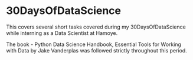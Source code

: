 # 30DaysOfDataScience  
This covers several short tasks covered during my 30DaysOfDataScience  
while interning as a Data Scientist at Hamoye.

The book - Python Data Science Handbook, Essential Tools for Working  
with Data by Jake Vanderplas was followed strictly throughout this period.  
 

